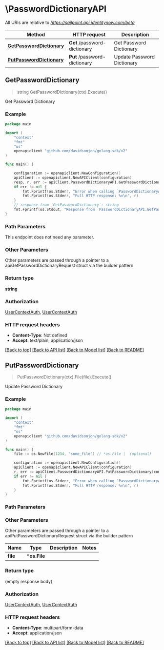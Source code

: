# \PasswordDictionaryAPI

All URIs are relative to *https://sailpoint.api.identitynow.com/beta*

Method | HTTP request | Description
------------- | ------------- | -------------
[**GetPasswordDictionary**](PasswordDictionaryAPI.md#GetPasswordDictionary) | **Get** /password-dictionary | Get Password Dictionary
[**PutPasswordDictionary**](PasswordDictionaryAPI.md#PutPasswordDictionary) | **Put** /password-dictionary | Update Password Dictionary



## GetPasswordDictionary

> string GetPasswordDictionary(ctx).Execute()

Get Password Dictionary



### Example

```go
package main

import (
    "context"
    "fmt"
    "os"
    openapiclient "github.com/davidsonjon/golang-sdk/v2"
)

func main() {

    configuration := openapiclient.NewConfiguration()
    apiClient := openapiclient.NewAPIClient(configuration)
    resp, r, err := apiClient.PasswordDictionaryAPI.GetPasswordDictionary(context.Background()).Execute()
    if err != nil {
        fmt.Fprintf(os.Stderr, "Error when calling `PasswordDictionaryAPI.GetPasswordDictionary``: %v\n", err)
        fmt.Fprintf(os.Stderr, "Full HTTP response: %v\n", r)
    }
    // response from `GetPasswordDictionary`: string
    fmt.Fprintf(os.Stdout, "Response from `PasswordDictionaryAPI.GetPasswordDictionary`: %v\n", resp)
}
```

### Path Parameters

This endpoint does not need any parameter.

### Other Parameters

Other parameters are passed through a pointer to a apiGetPasswordDictionaryRequest struct via the builder pattern


### Return type

**string**

### Authorization

[UserContextAuth](../README.md#UserContextAuth), [UserContextAuth](../README.md#UserContextAuth)

### HTTP request headers

- **Content-Type**: Not defined
- **Accept**: text/plain, application/json

[[Back to top]](#) [[Back to API list]](../README.md#documentation-for-api-endpoints)
[[Back to Model list]](../README.md#documentation-for-models)
[[Back to README]](../README.md)


## PutPasswordDictionary

> PutPasswordDictionary(ctx).File(file).Execute()

Update Password Dictionary



### Example

```go
package main

import (
    "context"
    "fmt"
    "os"
    openapiclient "github.com/davidsonjon/golang-sdk/v2"
)

func main() {
    file := os.NewFile(1234, "some_file") // *os.File |  (optional)

    configuration := openapiclient.NewConfiguration()
    apiClient := openapiclient.NewAPIClient(configuration)
    r, err := apiClient.PasswordDictionaryAPI.PutPasswordDictionary(context.Background()).File(file).Execute()
    if err != nil {
        fmt.Fprintf(os.Stderr, "Error when calling `PasswordDictionaryAPI.PutPasswordDictionary``: %v\n", err)
        fmt.Fprintf(os.Stderr, "Full HTTP response: %v\n", r)
    }
}
```

### Path Parameters



### Other Parameters

Other parameters are passed through a pointer to a apiPutPasswordDictionaryRequest struct via the builder pattern


Name | Type | Description  | Notes
------------- | ------------- | ------------- | -------------
 **file** | ***os.File** |  | 

### Return type

 (empty response body)

### Authorization

[UserContextAuth](../README.md#UserContextAuth), [UserContextAuth](../README.md#UserContextAuth)

### HTTP request headers

- **Content-Type**: multipart/form-data
- **Accept**: application/json

[[Back to top]](#) [[Back to API list]](../README.md#documentation-for-api-endpoints)
[[Back to Model list]](../README.md#documentation-for-models)
[[Back to README]](../README.md)
